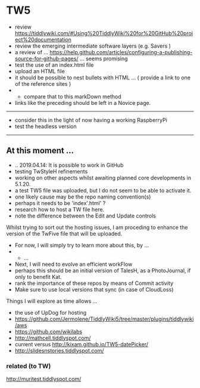 # TW5
* review https://tiddlywiki.com/#Using%20TiddlyWiki%20for%20GitHub%20project%20documentation
* review the emerging intermediate software layers (e.g. Savers )
* a review of ... https://help.github.com/articles/configuring-a-publishing-source-for-github-pages/ ... seems promising
* test the use of an index.html file
* upload an HTML file
* it should be possible to nest bullets with HTML ... ( provide a link to one of the reference sites )
* * compare that to this markDown method
* links like the preceding should be left in a Novice page.

<hr>

* consider this in the light of now having a working RaspberryPi
* test the headless version

<hr>

## At this moment ...
* .. 2019.04.14: It is possible to work in GitHub
* testing TwStyleH refinements
* working on other aspects whilst awaiting planned core developments in 5.1.20.
* a test TW5 file was uploaded, but I do not seem to be able to activate it.
* one likely cause may be the repo naming convention(s)
* perhaps it needs to be 'index'.html' ?
* research how to host a TW file here.
* note the difference between the Edit and Update controls


Whilst trying to sort out the hosting issues, I am proceding to enhance the version of the TwFive file that will be uploaded.
* For now, I will simply try to learn more about this, by ...
* * ...
* Next, I will need to evolve an efficient workFlow
* perhaps this should be an initial version of TalesH, as a PhotoJournal, if only to benefit Kat.
* rank the importance of these repos by means of Commit activity
* Make sure to use local versions that sync (in case of CloudLoss)

Things I will explore as time allows ...
* the use of UpDog for hosting
* https://github.com/Jermolene/TiddlyWiki5/tree/master/plugins/tiddlywiki/aws
* https://github.com/wikilabs
* http://mathcell.tiddlyspot.com/
* current versus http://kixam.github.io/TW5-datePicker/
* http://slidesnstories.tiddlyspot.com/

### related (to TW)

http://muritest.tiddlyspot.com/
